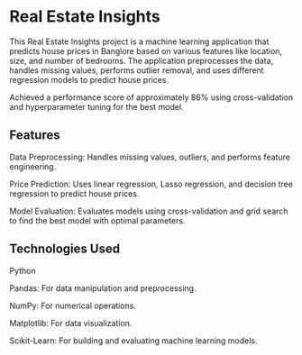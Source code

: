 # Real Estate Insights
This Real Estate Insights project is a machine learning application that predicts house prices in Banglore based on various features like location, size, and number of bedrooms. The application preprocesses the data, handles missing values, performs outlier removal, and uses different regression models to predict house prices.

Achieved a performance score of approximately 86% using cross-validation and hyperparameter tuning for the best model.

## Features
Data Preprocessing: Handles missing values, outliers, and performs feature engineering.

Price Prediction: Uses linear regression, Lasso regression, and decision tree regression to predict house prices.

Model Evaluation: Evaluates models using cross-validation and grid search to find the best model with optimal parameters.

## Technologies Used
Python

Pandas: For data manipulation and preprocessing.

NumPy: For numerical operations.

Matplotlib: For data visualization.

Scikit-Learn: For building and evaluating machine learning models.

